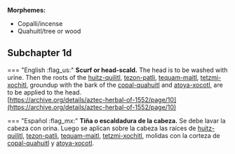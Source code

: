 
**Morphemes:**

- Copalli/incense
- Quahuitl/tree or wood

## Subchapter 1d  

=== "English :flag_us:"
    **Scurf or head-scald.** The head is to be washed with urine. Then the roots of the [huitz-quilitl](Huitz-quilitl.md), [tezon-patli](Tezon-patli.md), [tequam-maitl](Tequam-maitl.md), [tetzmi-xochitl](Tetzmi-xochitl.md), groundup with the bark of the [copal-quahuitl](Copal-quahuitl.md) and [atoya-xocotl](Atoya-xocotl.md), are to be applied to the head.  
    [https://archive.org/details/aztec-herbal-of-1552/page/10](https://archive.org/details/aztec-herbal-of-1552/page/10)  


=== "Español :flag_mx:"
    **Tiña o escaldadura de la cabeza.**  Se debe lavar la cabeza con orina. Luego se aplican sobre la cabeza las raíces de [huitz-quilitl](Huitz-quilitl.md), [tezon-patli](Tezon-patli.md), [tequam-maitl](Tequam-maitl.md), [tetzmi-xochitl](Tetzmi-xochitl.md), molidas con la corteza de [copal-quahuitl](Copal-quahuitl.md) y [atoya-xocotl](Atoya-xocotl.md).  

